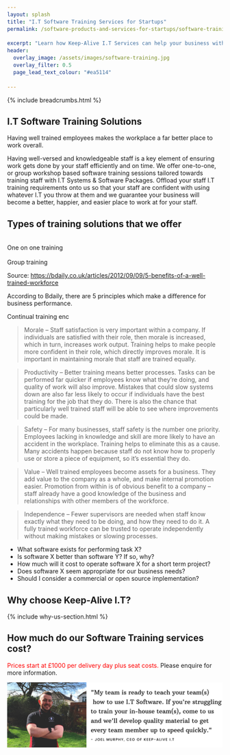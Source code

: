 ```yaml
---
layout: splash
title: "I.T Software Training Services for Startups"
permalink: /software-products-and-services-for-startups/software-training

excerpt: "Learn how Keep-Alive I.T Services can help your business with staff training to enable training employee's."
header:
  overlay_image: /assets/images/software-training.jpg
  overlay_filter: 0.5 
  page_lead_text_colour: "#ea5114"

---
```


{% include breadcrumbs.html %}

## I.T Software Training Solutions
Having well trained employees makes the workplace a far better place to work overall. 

Having well-versed and knowledgeable staff is a key element of ensuring work gets done by your staff efficiently and on time. We offer one-to-one, or group workshop based software training sessions tailored towards training staff with I.T Systems & Software Packages. Offload your staff I.T training requirements onto us so that your staff are confident with using whatever I.T you throw at them and we guarantee your business will become a better, happier, and easier place to work at for your staff.

<div class="divider div-transparent div-arrow-down"></div>

## Types of training solutions that we offer

<div class="container">
    <div class="row">
        <div class="col-xs-12 col-sm-6 reason-container">
            <div class="reason-item">
                <img class="lazy" data-src="/assets/images/software-training/one-on-one.jpg" />
                <div class="item-title">One on one training</div>
            </div>
        </div>
        <div class="col-xs-12 col-sm-6 reason-container">
            <div class="reason-item">
                <img class="lazy" data-src="/assets/images/software-training/group.jpg" />
                <div class="item-title">Group training</div>
            </div>
        </div>           
    </div>
</div>


Source:
https://bdaily.co.uk/articles/2012/09/09/5-benefits-of-a-well-trained-workforce


According to Bdaily, there are 5 principles which make a difference for business performance.

Continual training enc

> Morale – Staff satisfaction is very important within a company. If individuals are satisfied with their role, then morale is increased, which in turn, increases work output. Training helps to make people more confident in their role, which directly improves morale. It is important in maintaining morale that staff are trained equally.

> Productivity – Better training means better processes. Tasks can be performed far quicker if employees know what they’re doing, and quality of work will also improve. Mistakes that could slow systems down are also far less likely to occur if individuals have the best training for the job that they do. There is also the chance that particularly well trained staff will be able to see where improvements could be made.

> Safety – For many businesses, staff safety is the number one priority. Employees lacking in knowledge and skill are more likely to have an accident in the workplace. Training helps to eliminate this as a cause. Many accidents happen because staff do not know how to properly use or store a piece of equipment, so it’s essential they do.

> Value – Well trained employees become assets for a business. They add value to the company as a whole, and make internal promotion easier. Promotion from within is of obvious benefit to a company – staff already have a good knowledge of the business and relationships with other members of the workforce.

> Independence – Fewer supervisors are needed when staff know exactly what they need to be doing, and how they need to do it. A fully trained workforce can be trusted to operate independently without making mistakes or slowing processes.


<ul>
    <li>What software exists for performing task X?</li>
    <li>Is software X better than software Y? If so, why?</li>
    <li>How much will it cost to operate software X for a short term project?</li>
    <li>Does software X seem appropriate for our business needs?</li>
    <li>Should I consider a commercial or open source implementation?</li>
</ul>

<div class="divider div-transparent div-arrow-down"></div>

## Why choose Keep-Alive I.T?
{% include why-us-section.html %}

## How much do our Software Training services cost?
<span style="color:red;">Prices start at £1000 per delivery day plus seat costs.</span> Please enquire for more information.

<div class="row">
    <div class="col-xs-12">
        <img src="/assets/images/software-training/software-training-ceo-message.png" class="img-fluid">
    </div>
</div>